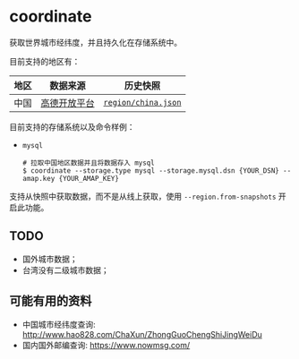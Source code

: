# coordinate

获取世界城市经纬度，并且持久化在存储系统中。

目前支持的地区有：

|地区|数据来源|历史快照|
|----|----|----|
|中国|[高德开放平台](https://lbs.amap.com/api/webservice/guide/api/district)|[`region/china.json`](https://github.com/gogroup/coordinate/blob/main/region/china.json)

目前支持的存储系统以及命令样例：

- `mysql`

  ```shell
  # 拉取中国地区数据并且将数据存入 mysql
  $ coordinate --storage.type mysql --storage.mysql.dsn {YOUR_DSN} --amap.key {YOUR_AMAP_KEY}
  ```

支持从快照中获取数据，而不是从线上获取，使用 `--region.from-snapshots` 开启此功能。

## TODO

- 国外城市数据；
- 台湾没有二级城市数据；

## 可能有用的资料

- 中国城市经纬度查询: http://www.hao828.com/ChaXun/ZhongGuoChengShiJingWeiDu
- 国内国外邮编查询: https://www.nowmsg.com/
